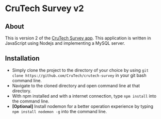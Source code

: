 # CruTech Survey v2
## About
This is version 2 of the [CruTech Survey app](https://github.com/samgwise/crutech-survey). This application is written in JavaScript using Nodejs and implementing a MySQL server.

## Installation
- Simply clone the project to the directory of your choice by using `git clone https://github.com/CruTech/crutech-survey` in your git bash command line.
- Navigate to the cloned directory and open command line at that directory.
- With npm installed and with a internet connection, type `npm install` into the command line.
- **[Optional]** Install nodemon for a better operation experience by typing `npm install nodemon -g` into the command line.
